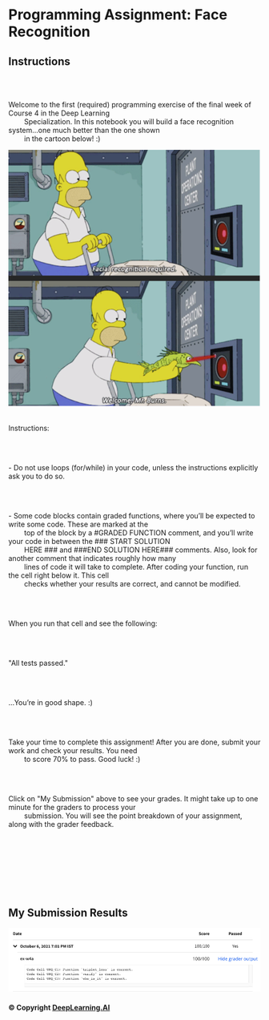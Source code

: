 # Programming Assignment: Face Recognition

## Instructions

<div class="cmlToHtml-content-container" style="white-space: pre-wrap">
    <p>Welcome to the first (required) programming exercise of the final week of Course 4 in the Deep Learning
        Specialization. In this notebook you will build a face recognition system...one much better than the one shown
        in the cartoon below! :) </p><img
        src="images/Screen-Shot-2020-12-04-at-4.29.31-PM.png"
        alt="">
    <p>Instructions:</p>
    <p>- Do not use loops (for/while) in your code, unless the instructions explicitly ask you to do so.</p>
    <p>- Some code blocks contain graded functions, where you’ll be expected to write some code. These are marked at the
        top of the block by a #GRADED FUNCTION comment, and you’ll write your code in between the ### START SOLUTION
        HERE ### and ###END SOLUTION HERE### comments. Also, look for another comment that indicates roughly how many
        lines of code it will take to complete. After coding your function, run the cell right below it. This cell
        checks whether your results are correct, and cannot be modified.</p>
    <p>When you run that cell and see the following:&nbsp;</p>
    <p>"All tests passed."</p>
    <p>...You’re in good shape. :)&nbsp;</p>
    <p>Take your time to complete this assignment! After you are done, submit your work and check your results. You need
        to score 70% to pass. Good luck! :)&nbsp;</p>
    <p>Click on "My Submission" above to see your grades. It might take up to one minute for the graders to process your
        submission. You will see the point breakdown of your assignment, along with the grader feedback.</p>
    <p></p>
    <p></p>
</div>

## My Submission Results

<img src="images/week4.1_results.png" />

#### © Copyright [DeepLearning.AI](https://www.coursera.org/learn/applied-data-science-capstone?specialization=ibm-data-science)